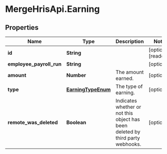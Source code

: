 # MergeHrisApi.Earning

## Properties

Name | Type | Description | Notes
------------ | ------------- | ------------- | -------------
**id** | **String** |  | [optional] [readonly] 
**employee_payroll_run** | **String** |  | [optional] 
**amount** | **Number** | The amount earned. | [optional] 
**type** | [**EarningTypeEnum**](EarningTypeEnum.md) | The type of earning. | [optional] 
**remote_was_deleted** | **Boolean** | Indicates whether or not this object has been deleted by third party webhooks. | [optional] 


